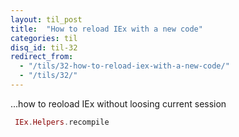 ```yaml
---
layout: til_post
title:  "How to reload IEx with a new code"
categories: til
disq_id: til-32
redirect_from:
  - "/tils/32-how-to-reload-iex-with-a-new-code/"
  - "/tils/32/"
---
```



...how to reoload IEx without loosing current session

```elixir
 IEx.Helpers.recompile
```

